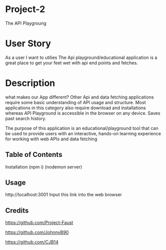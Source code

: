 # Project-2
The API Playgroung 

# User Story
As a user I want to utilies The Api playground/educational application is a great place to get your feet wet with api end points and fetches.

# Description
what makes our App different?
Other Api and data fetching applications require some basic understanding of API usage and structure. Most applications in this category also require download and installations whereas API Playground is accessible in the browser on any device.
Saves past search history.

The purpose of this application is an educational/playground tool that can be used to provide users with an interactive, hands-on learning experience for working with web APIs and data fetching


## Table of Contents

Installation
(npm i)
(nodemon server)

## Usage
http://localhost:3001 Input this link into the web browser

## Credits
https://github.com/Project-Faust

https://github.com/JohnnyB90

https://github.com/CJB14

